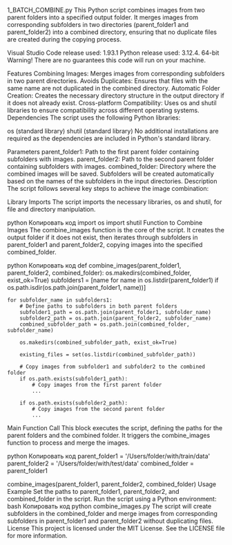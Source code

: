 1_BATCH_COMBINE.py
This Python script combines images from two parent folders into a specified output folder. It merges images from corresponding subfolders in two directories (parent_folder1 and parent_folder2) into a combined directory, ensuring that no duplicate files are created during the copying process.

Visual Studio Code release used: 1.93.1
Python release used: 3.12.4. 64-bit
Warning! There are no guarantees this code will run on your machine.

Features
Combining Images: Merges images from corresponding subfolders in two parent directories.
Avoids Duplicates: Ensures that files with the same name are not duplicated in the combined directory.
Automatic Folder Creation: Creates the necessary directory structure in the output directory if it does not already exist.
Cross-platform Compatibility: Uses os and shutil libraries to ensure compatibility across different operating systems.
Dependencies
The script uses the following Python libraries:

os (standard library)
shutil (standard library)
No additional installations are required as the dependencies are included in Python's standard library.

Parameters
parent_folder1: Path to the first parent folder containing subfolders with images.
parent_folder2: Path to the second parent folder containing subfolders with images.
combined_folder: Directory where the combined images will be saved. Subfolders will be created automatically based on the names of the subfolders in the input directories.
Description
The script follows several key steps to achieve the image combination:

Library Imports
The script imports the necessary libraries, os and shutil, for file and directory manipulation.

python
Копировать код
import os
import shutil
Function to Combine Images
The combine_images function is the core of the script. It creates the output folder if it does not exist, then iterates through subfolders in parent_folder1 and parent_folder2, copying images into the specified combined_folder.

python
Копировать код
def combine_images(parent_folder1, parent_folder2, combined_folder):
    os.makedirs(combined_folder, exist_ok=True)
    subfolders1 = [name for name in os.listdir(parent_folder1) if os.path.isdir(os.path.join(parent_folder1, name))]
    
    for subfolder_name in subfolders1:
        # Define paths to subfolders in both parent folders
        subfolder1_path = os.path.join(parent_folder1, subfolder_name)
        subfolder2_path = os.path.join(parent_folder2, subfolder_name)
        combined_subfolder_path = os.path.join(combined_folder, subfolder_name)

        os.makedirs(combined_subfolder_path, exist_ok=True)
        
        existing_files = set(os.listdir(combined_subfolder_path))
        
        # Copy images from subfolder1 and subfolder2 to the combined folder
        if os.path.exists(subfolder1_path):
            # Copy images from the first parent folder
            ...
        
        if os.path.exists(subfolder2_path):
            # Copy images from the second parent folder
            ...
Main Function Call
This block executes the script, defining the paths for the parent folders and the combined folder. It triggers the combine_images function to process and merge the images.

python
Копировать код
parent_folder1 = '/Users/folder/with/train/data'
parent_folder2 = '/Users/folder/with/test/data'
combined_folder = parent_folder1

combine_images(parent_folder1, parent_folder2, combined_folder)
Usage Example
Set the paths to parent_folder1, parent_folder2, and combined_folder in the script.
Run the script using a Python environment:
bash
Копировать код
python combine_images.py
The script will create subfolders in the combined_folder and merge images from corresponding subfolders in parent_folder1 and parent_folder2 without duplicating files.
License
This project is licensed under the MIT License. See the LICENSE file for more information.
